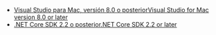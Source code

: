 * [<span data-ttu-id="3844d-101">Visual Studio para Mac, versión 8.0 o posterior</span><span class="sxs-lookup"><span data-stu-id="3844d-101">Visual Studio for Mac version 8.0 or later</span></span>](https://visualstudio.microsoft.com/downloads/)
* [<span data-ttu-id="3844d-102">.NET Core SDK 2.2 o posterior</span><span class="sxs-lookup"><span data-stu-id="3844d-102">.NET Core SDK 2.2 or later</span></span>](https://www.microsoft.com/net/download/all)
